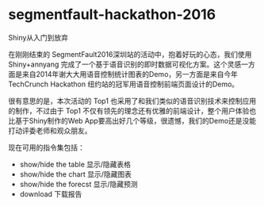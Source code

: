 # segmentfault-hackathon-2016
Shiny从入门到放弃

在刚刚结束的 SegmentFault2016深圳站的活动中，抱着好玩的心态，我们使用Shiny+annyang 完成了一个基于语音识别的即时数据可视化方案。这个灵感一方面是来自2014年谢大大用语音控制统计图表的Demo，另一方面是来自今年TechCrunch Hackathon 纽约站的冠军用语音控制前端页面设计的Demo。

很有意思的是，本次活动的 Top1 也采用了和我们类似的语音识别技术来控制应用的制作，不过由于 Top1 不仅有领先的理念还有优雅的前端设计，整个用户体验也比基于Shiny制作的Web App要高出好几个等级，很遗憾，我们的Demo还是没能打动评委老师和观众朋友。

现在可用的指令集包括：

* show/hide the table    显示/隐藏表格
* show/hide the chart    显示/隐藏图表
* show/hide the forecst  显示/隐藏预测
* download              下载报告
